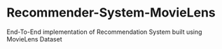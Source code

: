 # Recommender-System-MovieLens
End-To-End implementation of Recommendation System built using MovieLens Dataset
